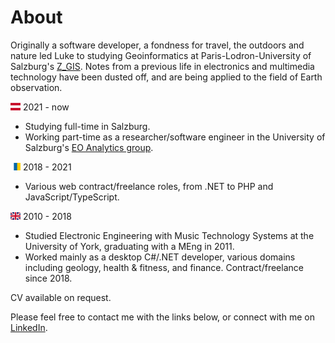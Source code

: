 # About
Originally a software developer, a fondness for travel, the outdoors and nature led Luke to studying Geoinformatics at Paris-Lodron-University of Salzburg's [Z_GIS](https://www.plus.ac.at/geoinformatik/?lang=en). Notes from a previous life in electronics and multimedia technology have been dusted off, and are being applied to the field of Earth observation.

<img src="assets/flags/4x3/at.svg" height="12" alt="Austria"> 2021 - now
* Studying full-time in Salzburg.
* Working part-time as a researcher/software engineer in the University of Salzburg's [EO Analytics group](https://www.plus.ac.at/geoinformatik/research/research-areas/eo-analytics/?lang=en).

<img src="assets/flags/4x3/ic.svg" height="12" alt="Canary Islands"> 2018 - 2021
* Various web contract/freelance roles, from .NET to PHP and JavaScript/TypeScript.

<img src="assets/flags/4x3/gb.svg" height="12" alt="UK"> 2010 - 2018
* Studied Electronic Engineering with Music Technology Systems at the University of York, graduating with a MEng in 2011.
*  Worked mainly as a desktop C#/.NET developer, various domains including geology, health & fitness, and finance. Contract/freelance since 2018.

CV available on request.

Please feel free to contact me with the links below, or connect with me on [LinkedIn](https://www.linkedin.com/in/luke-mcquade-87bba036/).
